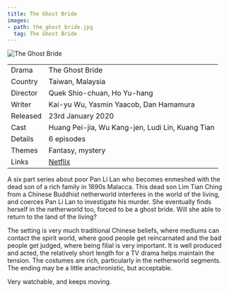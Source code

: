 ```yaml
---
title: The Ghost Bride
images:
- path: the_ghost_bride.jpg
  tag: The Ghost Bride
---
```

![The Ghost Bride](the_ghost_bride.jpg)

| | |
|-|-|
Drama|The Ghost Bride
Country|Taiwan, Malaysia
Director|Quek Shio-chuan, Ho Yu-hang
Writer| Kai-yu Wu, Yasmin Yaacob, Dan Hamamura
Released|23rd January 2020
Cast|Huang Pei-jia, Wu Kang-jen, Ludi Lin, Kuang Tian
Details|6 episodes
Themes|Fantasy, mystery
Links|[Netflix](https://www.netflix.com/title/80241234)

A six part series about poor Pan Li Lan who becomes enmeshed
with the dead son of a rich family in 1890s Malacca. This dead son Lim Tian Ching from
a Chinese Buddhist netherworld interferes in the world of the living, and
coerces Pan Li Lan to investigate his murder. She eventually finds herself
in the netherworld too, forced to be a ghost bride. Will she able to return
to the land of the living?

The setting is very much traditional Chinese beliefs, where mediums can
contact the spirit world, where good people get reincarnated and the bad
people get judged, where being filial is very important.
It is well produced and acted, the relatively short length
for a TV drama helps maintain the tension. The costumes are rich,
particularly in the netherworld segments. The ending may be a little
anachronistic, but acceptable.

Very watchable, and keeps moving.
